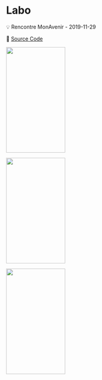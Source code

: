 # Labo 

:bulb: Rencontre MonAvenir - 2019-11-29



:pushpin: [Source Code](Code.md)

<image src="images/image1.png" width="160px" height="284px"></image>

<image src="images/image2.png" width="160px" height="284px"></image>

<image src="images/image3.png" width="160px" height="284px"></image>


